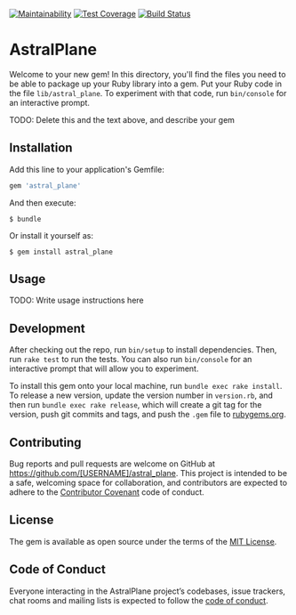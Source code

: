[![Maintainability](https://api.codeclimate.com/v1/badges/2382938806e3d889e453/maintainability)](https://codeclimate.com/github/astral-realities/astral_plane/maintainability) [![Test Coverage](https://api.codeclimate.com/v1/badges/2382938806e3d889e453/test_coverage)](https://codeclimate.com/github/astral-realities/astral_plane/test_coverage)
[![Build Status](https://travis-ci.org/astral-realities/astral_plane.svg?branch=develop)](https://travis-ci.org/astral-realities/astral_plane)

# AstralPlane

Welcome to your new gem! In this directory, you'll find the files you need to be able to package up your Ruby library into a gem. Put your Ruby code in the file `lib/astral_plane`. To experiment with that code, run `bin/console` for an interactive prompt.

TODO: Delete this and the text above, and describe your gem

## Installation

Add this line to your application's Gemfile:

```ruby
gem 'astral_plane'
```

And then execute:

    $ bundle

Or install it yourself as:

    $ gem install astral_plane

## Usage

TODO: Write usage instructions here

## Development

After checking out the repo, run `bin/setup` to install dependencies. Then, run `rake test` to run the tests. You can also run `bin/console` for an interactive prompt that will allow you to experiment.

To install this gem onto your local machine, run `bundle exec rake install`. To release a new version, update the version number in `version.rb`, and then run `bundle exec rake release`, which will create a git tag for the version, push git commits and tags, and push the `.gem` file to [rubygems.org](https://rubygems.org).

## Contributing

Bug reports and pull requests are welcome on GitHub at https://github.com/[USERNAME]/astral_plane. This project is intended to be a safe, welcoming space for collaboration, and contributors are expected to adhere to the [Contributor Covenant](http://contributor-covenant.org) code of conduct.

## License

The gem is available as open source under the terms of the [MIT License](https://opensource.org/licenses/MIT).

## Code of Conduct

Everyone interacting in the AstralPlane project’s codebases, issue trackers, chat rooms and mailing lists is expected to follow the [code of conduct](https://github.com/[USERNAME]/astral_plane/blob/master/CODE_OF_CONDUCT.md).
